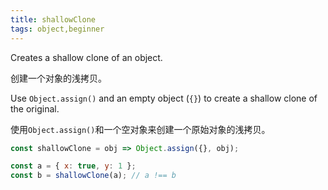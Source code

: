 ```yaml
---
title: shallowClone
tags: object,beginner
---
```


Creates a shallow clone of an object.

创建一个对象的浅拷贝。

Use `Object.assign()` and an empty object (`{}`) to create a shallow clone of the original.

使用`Object.assign()`和一个空对象来创建一个原始对象的浅拷贝。

```js
const shallowClone = obj => Object.assign({}, obj);
```

```js
const a = { x: true, y: 1 };
const b = shallowClone(a); // a !== b
```